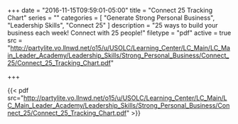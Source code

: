 +++
date = "2016-11-15T09:59:01-05:00"
title = "Connect 25 Tracking Chart"
series = ""
categories = [
  "Generate Strong Personal Business",
  "Leadership Skills",
  "Connect 25"
]
description = "25 ways to build your business each week! Connect with 25 people!"
filetype = "pdf"
active = true
src = "http://partylite.vo.llnwd.net/o15/u/USOLC/Learning_Center/LC_Main/LC_Main_Leader_Academy/Leadership_Skills/Strong_Personal_Business/Connect_25/Connect_25_Tracking_Chart.pdf"

+++

{{< pdf src="http://partylite.vo.llnwd.net/o15/u/USOLC/Learning_Center/LC_Main/LC_Main_Leader_Academy/Leadership_Skills/Strong_Personal_Business/Connect_25/Connect_25_Tracking_Chart.pdf" >}}
